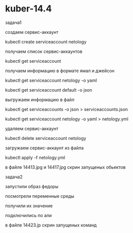 # kuber-14.4

задача1

создаем сервис-аккаунт

kubectl create serviceaccount netology

получаем список сервис-аккаунтов

kubectl get serviceaccount

получаем информацию в формате ямал и джейсон

kubectl get serviceaccount netology -o yaml

kubectl get serviceaccount default -o json

выгружаем информацию в файл

kubectl get serviceaccounts -o json > serviceaccounts.json

kubectl get serviceaccount netology -o yaml > netology.yml

удаляем сервис-аккаунт

kubectl delete serviceaccount netology

загружаем сервис-аккаунт из файла

kubectl apply -f netology.yml

в файле 14413.jpg и 14417.jpg скрин запущеных обьектов

задача2

запустили образ федоры

посмотрели переменные среды

получили их значение

подключились по апи

в файле 14423.jp скрин запущеных команд



